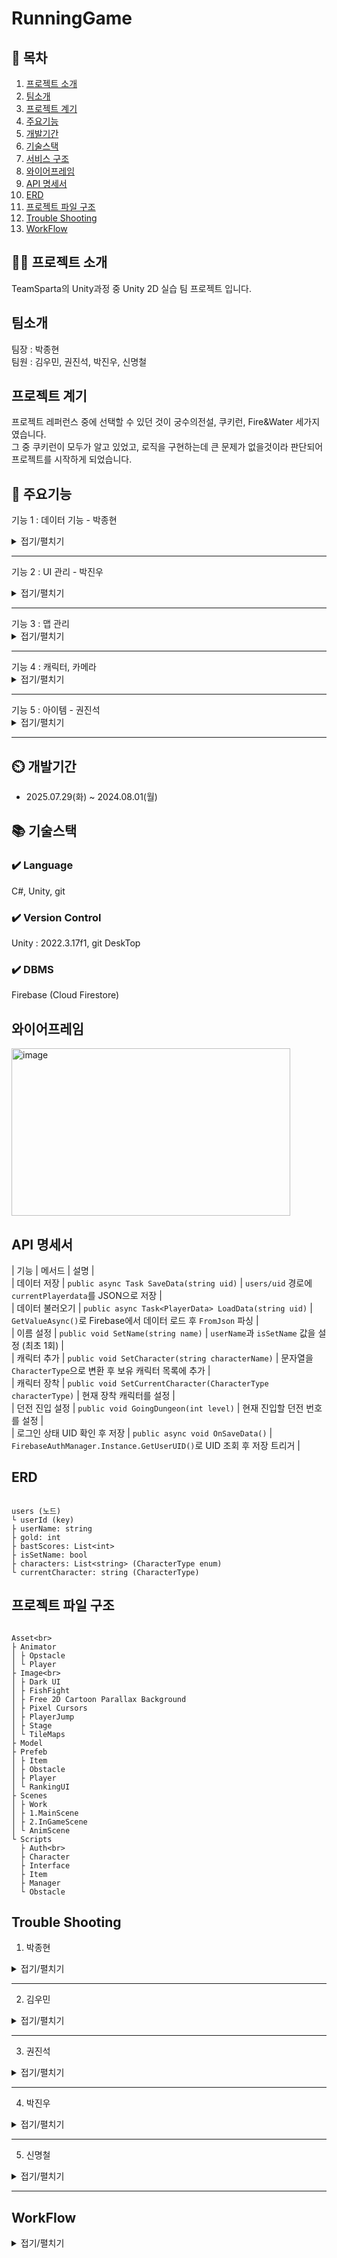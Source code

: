 # RunningGame

## 📖 목차
1. [프로젝트 소개](#프로젝트-소개)
2. [팀소개](#팀소개)
3. [프로젝트 계기](#프로젝트-계기)
4. [주요기능](#주요기능)
5. [개발기간](#개발기간)
6. [기술스택](#기술스택)
7. [서비스 구조](#서비스-구조)
8. [와이어프레임](#와이어프레임)
9. [API 명세서](#API-명세서)
10. [ERD](#ERD)
11. [프로젝트 파일 구조](#프로젝트-파일-구조)
12. [Trouble Shooting](#trouble-shooting)
13. [WorkFlow](#워크플로우)
    
## 👨‍🏫 프로젝트 소개
TeamSparta의 Unity과정 중 Unity 2D 실습 팀 프로젝트 입니다.

## 팀소개
팀장 : 박종현<br>
팀원 : 김우민, 권진석, 박진우, 신명철

## 프로젝트 계기
프로젝트 레퍼런스 중에 선택할 수 있던 것이 궁수의전설, 쿠키런, Fire&Water 세가지였습니다.<br>
그 중 쿠키런이 모두가 알고 있었고, 로직을 구현하는데 큰 문제가 없을것이라 판단되어 프로젝트를 시작하게 되었습니다.<br>
## 💜 주요기능
기능 1 : 데이터 기능 - 박종현
<details><summary>접기/펼치기</summary>
<img width="299" height="167" alt="image" src="https://github.com/user-attachments/assets/74624209-b413-4a16-a5fe-0df0c014aafa" />

<img width="333" height="93" alt="image" src="https://github.com/user-attachments/assets/0ade290c-b032-4179-a337-08388598262c" />

<img width="194" height="130" alt="image" src="https://github.com/user-attachments/assets/bb6177f7-c059-454b-b387-ce128f74200f" />


- 사용자가 계정을 생성하면 Firebase Authentication에 신규 계정이 등록되고, 동시에 해당 계정의 초기 데이터를 Firebase Realtime Database에 저장합니다.

- 로그인 시(이메일과 비밀번호를 입력하면), 해당 이메일에 대응하는 UID(고유 식별자)를 받아옵니다.

- 받아온 UID를 기반으로 Realtime Database에서 해당 계정의 데이터를 조회한 뒤, 해당 데이터를 유니티에서 json 파일 형태로 받아와 활용합니다.


    
</details>

<hr>

기능 2 : UI 관리 - 박진우
<details><summary>접기/펼치기</summary>
<img width="875" height="734" alt="image" src="https://github.com/user-attachments/assets/1e49e4cc-bf6e-4342-82f7-f63af96f8a02" />

- IOnButton, IUiShow, IUiUpdate 인터페이스를 사용하여 기능관련 메소드를 관리했습니다. <br>
- UIManager에서 필드값을 관리하였고 인터페이스를 상속받아서 기능관련 메소드를 구현했습니다.. <br>


    
</details>
<hr>
기능 3 : 맵 관리
<details><summary>접기/펼치기</summary>

<img width="1159" height="238" alt="image" src="https://github.com/user-attachments/assets/3b110920-8779-4a8d-96a0-aa2be7482a8b" />

- 메인 메뉴에서 스테이지 선택시 스테이지에 맞는 프래팹 및 스테이지 맵 로드
- 다음맵 지나갈시 이전맵 확인후 맵 재활용
- 장애물 배치 및 애니메이션 생성
- 현재 맵 진행도에 따른 HP 회복스테이지 및 프로그레스바 적용
    
</details>

<hr>
기능 4 : 캐릭터, 카메라
<details><summary>접기/펼치기</summary>

캐릭터 기능
- 플레이어 더블점프 및 슬라이딩
- 특정 아이템을 흭득하면 특정 능력이 몇초간 발현 및 유지
- 플레이어가 시간이 지날수록 hp감소

카메라 기능
- 처음시작시 카메라는 가만히 있다가 플레이어가 확인되면 플레이어를 추적

</details>
<hr>
기능 5 : 아이템 - 권진석
<details><summary>접기/펼치기</summary>


- 기본적인 아이템 타입값과 Unity 에서 사용할 수 있는 온트리거 명령어를 넣어서 발동하고 사라질 수 있게 만들었습니다.  그다음은 불값 케이스 설정으로 아이템마다 정해진 양을 설정하고 상황에 맞게 아이템을 발동시킬 수 있게 설정했습니다.

</details>
<hr>

## ⏲️ 개발기간
- 2025.07.29(화) ~ 2024.08.01(월)

## 📚️ 기술스택

### ✔️ Language
C#, Unity, git

### ✔️ Version Control
Unity : 2022.3.17f1, git DeskTop


### ✔️  DBMS
Firebase (Cloud Firestore)


## 와이어프레임
<img width="446" height="268" alt="image" src="https://github.com/user-attachments/assets/d00e4bcd-bb1b-4101-82e3-ccf96c7bf3c0" />


## API 명세서
| 기능 | 메서드 | 설명 |<br>
| 데이터 저장 | `public async Task SaveData(string uid)` | `users/uid` 경로에 `currentPlayerdata`를 JSON으로 저장 | <br>
| 데이터 불러오기 | `public async Task<PlayerData> LoadData(string uid)` | `GetValueAsync()`로 Firebase에서 데이터 로드 후 `FromJson` 파싱 |<br>
| 이름 설정 | `public void SetName(string name)` | `userName`과 `isSetName` 값을 설정 (최초 1회) |<br>
| 캐릭터 추가 | `public void SetCharacter(string characterName)` | 문자열을 `CharacterType`으로 변환 후 보유 캐릭터 목록에 추가 |<br>
| 캐릭터 장착 | `public void SetCurrentCharacter(CharacterType characterType)` | 현재 장착 캐릭터를 설정 |<br>
| 던전 진입 설정 | `public void GoingDungeon(int level)` | 현재 진입할 던전 번호를 설정 |<br>
| 로그인 상태 UID 확인 후 저장 | `public async void OnSaveData()` | `FirebaseAuthManager.Instance.GetUserUID()`로 UID 조회 후 저장 트리거 |<br>


## ERD
```

users (노드)
└ userId (key)
├ userName: string
├ gold: int
├ bastScores: List<int>
├ isSetName: bool
├ characters: List<string> (CharacterType enum)
└ currentCharacter: string (CharacterType)
```


## 프로젝트 파일 구조
```

Asset<br>
├ Animator
│ ├ Opstacle
│ └ Player
├ Image<br>
│ ├ Dark UI
│ ├ FishFight
│ ├ Free 2D Cartoon Parallax Background
│ ├ Pixel Cursors
│ ├ PlayerJump
│ ├ Stage
│ └ TileMaps
├ Model
├ Prefeb
│ ├ Item
│ ├ Obstacle
│ ├ Player
│ └ RankingUI
├ Scenes
│ ├ Work
│ ├ 1.MainScene
│ ├ 2.InGameScene
│ └ AnimScene
└ Scripts
  ├ Auth<br>
  ├ Character
  ├ Interface
  ├ Item
  ├ Manager
  └ Obstacle
```


## Trouble Shooting

1. 박종현
<details><summary>접기/펼치기</summary>

1. 배경
- 플레이어가 특정 구역에 도달하면 속도가 빨라지도록 구현.

2. 발단
- 속도가 빨라지면 맵의 구조(발판 거리, 높이 등)가 기존 속도 기준이라 점프 거리가 길어져서 게임 밸런스가 깨짐.

3. 전개
- 목표: 속도가 바뀌어도 점프 거리, 높이, 체공 시간이 항상 일정해야 함.
- 해결 방법:
-> 속도 변화에 따라 점프 힘과 중력 값을 아래 공식으로 자동 조절.
-> 점프 힘 = 기준 점프 힘 × (현재 속도 ÷ 기준 속도)
-> 중력 값 = 기준 중력 값 × (현재 속도 ÷ 기준 속도)²

4. 위기
- 속도가 크게 증가하니 중력 값도 제곱에 따라 커짐.
- 중력이 너무 세지면 플레이어가 바닥 콜라이더를 뚫고 지나가는 터널링 현상(충돌 감지 실패) 발생.
<img width="192" height="160" alt="image" src="https://github.com/user-attachments/assets/dbd1125f-f0ca-4e6f-bb0a-6bb380cc41cb" />

5. 절정 (해결)
- Rigidbody2D의 Collision Detection을 Continuous로 변경
- Discrete: 기본값, 느린 물체에 적합(터널링 위험 있음)
- Continuous: 빠른 물체가 정적 콜라이더와 충돌할 때 터널링 방지

6. 결론 
- 속도가 빠른 게임에서 점프/중력 값을 공식으로 제어하는 것만으로는 충분하지 않음.
- 돌 감지 모드(Collision Detection)도 적절하게 설정해야 터널링 등 물리 버그를 예방할 수 있음
    
</details>
<hr>

2. 김우민
<details><summary>접기/펼치기</summary>
    
플레이어
- 플레이어 코드에 스킬발현이 같이 들어가있어 단일체계원칙에 어긋났었다
- 플레이어 코드에는 점프, 슬라이딩, 사망만 들어가있어야하고 Hp는 플레이어스탯에 스킬발현은 플레이어스킬 코드로 나눴으 유지보수가 용이했을것이다. 
- 플레이어가 슬라이딩중에 점프가 가능했고, 점프중에 슬라이딩이 작동됐다 
- 각각의 함수에서 조건문을 걸어 해당 이슈를 해결했습니다

카메라
- 카메라가 플레이어를 따라가면서 플레이어의 도트가 깨지는 문제가 발생
- Vector3.Lerp를 사용해 카메라가 자연스럽게 이동하게 만들었음


플레이어 스킬
- 플레이어와 젤리의 거리를 재서 자석이 활성화 되어있을때 자석범위안에 들어오면 플레이어한테 끌려오는 코드를 작성했는데 막상 디버그해보니 다 정상작동되는데 젤리가 플레이어에게 끌려오지않는 이상현상이 발생됐다
- 젤리에 리지드바디를 생성하고 바디타입을 다이나믹으로 변경했더니 정상작동됐다
  
</details>
<hr>

3. 권진석
<details><summary>접기/펼치기</summary>
    
</details>
<hr>

4. 박진우
<details><summary>접기/펼치기</summary>

사례1 : 해상도 변경시 UI 이미지, 위치 변경 문제
<img width="1132" height="669" alt="image" src="https://github.com/user-attachments/assets/a6f61953-3b3a-465e-a1f7-a7f599eb2428" />


배경 - 기준으로 삼았던 해상도에서 다른 해상도로 변경이 가능한지 테스트 하던 중 해상도 변경시 이미지의 크기와 위치가 유지되지 않은것을 발견하였습니다. 

발단 - 해결방법을 찾기위해 해상도 관련 자료를 찾아보았습니다. 

전개 - 이 문제를 해결하기 위해 아래의 방법을 조치했습니다.

-> Anchor의 위치값을 카메라를 기준으로 변경

위기 - 카메라를 기준으로 변경하여도 이미지의 크기는 그대로여서 관련 자료를 찾아보았습니다.

절정 - Canvas Scaler 컴포넌트 관련 자료 중 UI Scail Mode를 조정하여 해상도 변경시 Canvas에 보정을 줄 수 있다는 것을 확인하였습니다.

-> Scale With Screen Size를 설정하여 해상도가 변경되어도 UI의 Scale값에 보정을 줄 수 있도록 수정하였습니다.

결말 - 해상도 변경시 보정값을 주어 UI가 유지될 수 있도록 수정할 수 있었습니다.

https://zjaxjrhkd.tistory.com/210
    
</details>
<hr>

5. 신명철
<details><summary>접기/펼치기</summary>
<img width="269" height="112" alt="image" src="https://github.com/user-attachments/assets/c4b1d993-a3e1-4b70-9197-57ef427b3c81" />


맵 반복에 대한 문제
- 백그라운드는 고정적으로 움직이는 반면, 스테이지는 랜덤값을 주어 다음으로 이동해야됨으로 해당 문제를 해결하는데는 상관이 없었지만, 최대 스테이지에 따른 고정 맵 추가를 넣음으로 문제가 발생하였다

- 해당 문제를 해결하기위해 전체 맵 수를 확인하고 현재 부딪힌 BackGround가 HP를 회복시키는 맵이면 해당 맵을 제외하여 맵 카운트를 올렸고MapCheck()에서 마지막 맵의 bool값을 true로 변경하여스테이지를 불러오는 부분에서 bool값이 true일경우 회복맵을 추가했다

- 이 작업을 통해 맵을 재활용하여 루프로 할 경우 추가 맵을 고정적으로 생성 시킬 일이 있으면 여러 조건을 확인해서 넣어줘야 함으로 손이 많이 가게 된다는 걸 알게 되었다
</details>
<hr>

## WorkFlow
<details><summary>접기/펼치기</summary>
    
워크플로우
1. 이슈 작성하기
<img width="2848" height="1192" alt="image" src="https://github.com/user-attachments/assets/80763439-c5ad-4e94-900d-08f25433bfa7" />
<img width="798" height="570" alt="image" src="https://github.com/user-attachments/assets/f3ec2d77-55d6-4387-b901-f9e4021e829e" />



2. 프로젝트 입력하기
<img width="1626" height="726" alt="image" src="https://github.com/user-attachments/assets/f00d21df-d7b0-4a49-b3c6-db32f6036b7f" />
- Add Item
<img width="596" height="414" alt="image" src="https://github.com/user-attachments/assets/fbe45e8c-2404-4a1a-a03d-0156fba3988a" />

<img width="685" height="273" alt="image" src="https://github.com/user-attachments/assets/0a3c640c-9960-4ac3-b1bb-2d87ed1ea609" />
<img width="1346" height="453" alt="image" src="https://github.com/user-attachments/assets/20555ccd-e817-4fa3-8fb3-267f29f3579d" />

StartDate DeadLine입력하기

3. 이슈 번호 확인하기
<img width="541" height="86" alt="image" src="https://github.com/user-attachments/assets/cca97813-0f63-437c-a673-a79fd2b13be6" />

4. Branch 생성
<img width="402" height="385" alt="image" src="https://github.com/user-attachments/assets/d90d2a53-814e-4842-8c62-5ed6cdf2d482" />

- 종류가 feat 이슈번호가 40이었으면 feat#40으로 생성

5. 작업 종료 후 Commit
<img width="1221" height="687" alt="image" src="https://github.com/user-attachments/assets/e3537fcf-9096-45e8-883c-a44452c6ef19" />
<img width="697" height="136" alt="image" src="https://github.com/user-attachments/assets/4587f39d-db6a-49e1-ae4b-862b7b0d26bb" />

- 웹에서 내용 복사 후 수정사항이 있으면 수정하여 Commit내용 작성
   
6. 승인 단계를 건너뛰기 때문에 로컬에서 직접 Dev로 Merge 후 웹으로 Push

7. 포로젝트에서 state를 Done으로 수정, End Date 입력

8. 매일 7시 30분 코드리뷰
</details>
